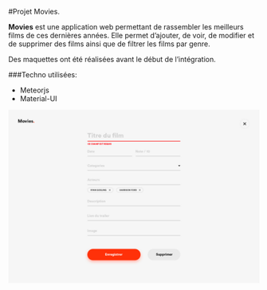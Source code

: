 #Projet Movies.

<b>Movies</b> est une application web permettant de rassembler les meilleurs films de ces dernières années.
Elle permet d’ajouter, de voir, de modifier et de supprimer des films ainsi que de filtrer les films par genre.

Des maquettes ont été réalisées avant le début de l’intégration.


###Techno utilisées:
* Meteorjs
* Material-UI

![Create_Edit_films](Create_Edit_films.jpg)
